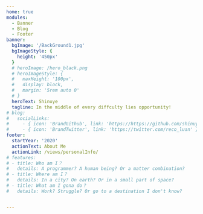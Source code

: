 ```yaml
---  
home: true
modules:
  - Banner
  - Blog
  - Footer
banner:
  bgImage: '/BackGround1.jpg'
  bgImageStyle: {
    height: '450px'
  }
  # heroImage: /hero_black.png
  # heroImageStyle: {
  #   maxHeight: '100px',
  #   display: block,
  #   margin: '5rem auto 0'
  # }
  heroText: Shinuye
  tagline: In the middle of every diffculty lies opportunity!
# blog:
#   socialLinks:
#     - { icon: 'BrandGithub', link: 'https://https://github.com/shinuyeim' }
#     - { icon: 'BrandTwitter', link: 'https://twitter.com/reco_luan' }
footer:
  startYear: '2020'
  actionText: About Me
  actionLink: /views/personalInfo/
# features:
# - title: Who am I？
#   details: A programmer? A human being? Or a matter combination?
# - title: Where am I？
#   details: In a city? On earth? Or in a small part of space?
# - title: What am I gona do？
#   details: Work? Struggle? Or go to a destination I don't know?


---
```

